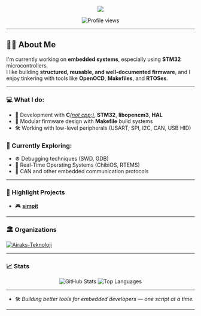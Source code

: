 <p align="center">
  <img src="https://readme-typing-svg.herokuapp.com/?lines=👋+Hi+there!+I'm+an+Embedded+Software+Developer;🔧+Working+on+STM32,+RTOS,+and+Low-Level+Stuff;🎯+Focused+on+Clean,+Modular+Firmware&center=true&width=750&height=45">
</p>

<p align="center">
  <img src="https://komarev.com/ghpvc/?username=daftie-zami" alt="Profile views" />
</p>

---

## 👨‍💻 About Me

I'm currently working on **embedded systems**, especially using **STM32** microcontrollers.  
I like building **structured, reusable, and well-documented firmware**, and I enjoy tinkering with tools like **OpenOCD**, **Makefiles**, and **RTOSes**.

---

### 💻 What I do:
- 🔧 Development with **C**<u><i>(not cpp:)</i></u>, **STM32**, **libopencm3**, **HAL**
- 🧩 Modular firmware design with **Makefile** build systems
- 🛠️ Working with low-level peripherals (USART, SPI, I2C, CAN, USB HID)

### 🌱 Currently Exploring:
- ⚙️ Debugging techniques (SWD, GDB)
- 🧠 Real-Time Operating Systems (ChibiOS, RTEMS)
- 🔌 CAN and other embedded communication protocols

---

### 🚀 Highlight Projects

- 🎮 [**simpit**](https://github.com/daftie-zami/simpit)  
  <!-- TODO -->

---

### 🏛️ Organizations

<p align="left">
  <a href="https://github.com/Airaks-Teknoloji">
    <img src="https://img.shields.io/badge/-Airaks--Teknoloji-181717?style=for-the-badge&logo=github&logoColor=white" alt="Airaks-Teknoloji">
  </a>
</p>

---
### 📈 Stats

<p align="center">
   <img src="https://github-readme-stats.vercel.app/api?username=daftie-zami&show_icons=true&theme=tokyonight" alt="GitHub Stats" />
  <img src="https://github-readme-stats.vercel.app/api/top-langs/?username=daftie-zami&layout=compact&theme=tokyonight" alt="Top Languages" />
</p>
<!-- 
<p align="center">
  <img src="https://raw.githubusercontent.com/daftie-zami/daftie-zami/output/github-contribution-grid-snake.svg" alt="Snake animation" />
</p>
-->

---

- 🛠️ *Building better tools for embedded developers — one script at a time.*

---
